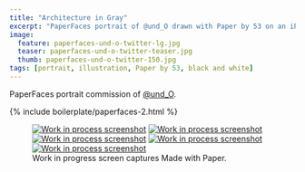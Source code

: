 ```yaml
---
title: "Architecture in Gray"
excerpt: "PaperFaces portrait of @und_O drawn with Paper by 53 on an iPad."
image: 
  feature: paperfaces-und-o-twitter-lg.jpg
  teaser: paperfaces-und-o-twitter-teaser.jpg
  thumb: paperfaces-und-o-twitter-150.jpg
tags: [portrait, illustration, Paper by 53, black and white]
---
```


PaperFaces portrait commission of [@und_O](http://twitter.com/und_O).

{% include boilerplate/paperfaces-2.html %}

<figure class="third">
  <a href="{{ site.url }}/assets/images/paperfaces-und-o-process-1-lg.jpg"><img src="{{ site.url }}/assets/images/paperfaces-und-o-process-1-600.jpg" alt="Work in process screenshot"></a>
  <a href="{{ site.url }}/assets/images/paperfaces-und-o-process-2-lg.jpg"><img src="{{ site.url }}/assets/images/paperfaces-und-o-process-2-600.jpg" alt="Work in process screenshot"></a>
  <a href="{{ site.url }}/assets/images/paperfaces-und-o-process-3-lg.jpg"><img src="{{ site.url }}/assets/images/paperfaces-und-o-process-3-600.jpg" alt="Work in process screenshot"></a>
  <a href="{{ site.url }}/assets/images/paperfaces-und-o-process-4-lg.jpg"><img src="{{ site.url }}/assets/images/paperfaces-und-o-process-4-600.jpg" alt="Work in process screenshot"></a>
  <a href="{{ site.url }}/assets/images/paperfaces-und-o-process-5-lg.jpg"><img src="{{ site.url }}/assets/images/paperfaces-und-o-process-5-600.jpg" alt="Work in process screenshot"></a>
  <figcaption>Work in progress screen captures Made with Paper.</figcaption>
</figure>